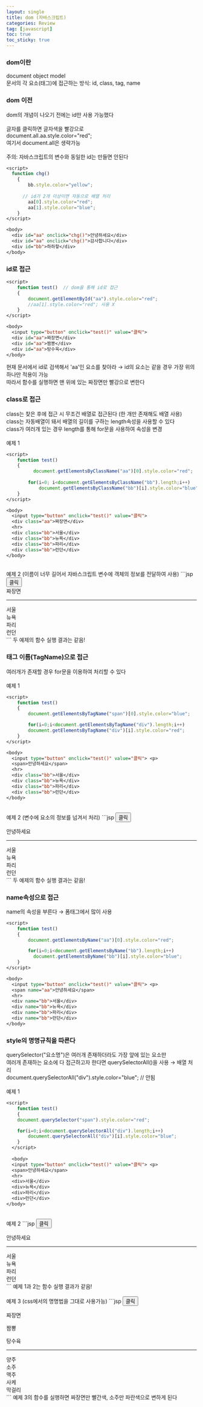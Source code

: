 ```yaml
---
layout: single
title: dom (자바스크립트)
categories: Review
tag: [javascript]
toc: true
toc_sticky: true
---
```


### dom이란
document object model <br/>
문서의 각 요소(태그)에 접근하는 방식: id, class, tag, name

### dom 이전
dom의 개념이 나오기 전에는 id만 사용 가능했다 <br/>
<br/>
글자를 클릭하면 글자색을 빨강으로 <br/>
document.all.aa.style.color="red"; <br/>
여기서 document.all은 생략가능 <br/>
<br/>
주의: 자바스크립트의 변수와 동일한 id는 만들면 안된다 <br/>
```jsp
<script>
  function chg()
    {
    	bb.style.color="yellow";
    	
      // id가 2개 이상이면 자동으로 배열 처리
    	aa[0].style.color="red";
    	aa[1].style.color="blue";
    }
</script>

<body>
  <div id="aa" onclick="chg()">안녕하세요</div>
  <div id="aa" onclick="chg()">감사합니다</div>
  <div id="bb">하하핳</div>
</body>
```

### id로 접근

```jsp
<script>
    function test()  // dom을 통해 id로 접근
    {
    	document.getElementById("aa").style.color="red";
    	//aa[1].style.color="red"; 사용 X
    }
</script>

<body>
  <input type="button" onclick="test()" value="클릭">
  <div id="aa">짜장면</div>
  <div id="aa">짬뽕</div>
  <div id="aa">탕수육</div>
</body>
```
현재 문서에서 id로 검색해서 'aa'인 요소를 찾아라 → id의 요소는 같을 경우 가장 위의 하나만 적용이 가능 <br/>
따라서 함수를 실행하면 맨 위에 있는 짜장면만 빨강으로 변한다

### class로 접근
class는 찾은 후에 접근 시 무조건 배열로 접근된다 (한 개만 존재해도 배열 사용) <br/>
class는 자동배열이 돼서 배열의 길이를 구하는 length속성을 사용할 수 있다 <br/>
class가 여러개 있는 경우 length를 통해 for문을 사용하여 속성을 변경 <br/>
<br/>
예제 1
```jsp
<script>
    function test()
    {
    	  document.getElementsByClassName("aa")[0].style.color="red";
    	
      	for(i=0; i<document.getElementsByClassName("bb").length;i++)
    		document.getElementsByClassName("bb")[i].style.color="blue";
    }
</script>

<body>
  <input type="button" onclick="test()" value="클릭">
  <div class="aa">짜장면</div>
  <hr>
  <div class="bb">서울</div>
  <div class="bb">뉴욕</div>
  <div class="bb">파리</div>
  <div class="bb">런던</div>
</body>
```
<br/>
예제 2 (이름이 너무 길어서 자바스크립트 변수에 객체의 정보를 전달하여 사용)
```jsp
<script>
    function test()
    {
		    var aa=document.getElementsByClassName("aa");
		    var bb=document.getElementsByClassName("bb");
    	
		    aa[0].style.color="red";
    	
    	  for(i=0; i<bb.length;i++)
    		bb[i].style.color="blue";
    }
</script>

<body>
  <input type="button" onclick="test()" value="클릭">
  <div class="aa">짜장면</div>
  <hr>
  <div class="bb">서울</div>
  <div class="bb">뉴욕</div>
  <div class="bb">파리</div>
  <div class="bb">런던</div>
</body>
```
두 예제의 함수 실행 결과는 같음!

### 태그 이름(TagName)으로 접근
여러개가 존재할 경우 for문을 이용하여 처리할 수 있다 <br/>
<br/>
예제 1
```jsp
<script>
    function test()
    {
        document.getElementsByTagName("span")[0].style.color="blue";

        for(i=0;i<document.getElementsByTagName("div").length;i++)
        document.getElementsByTagName("div")[i].style.color="red";
    }
</script>

<body>
  <input type="button" onclick="test()" value="클릭"> <p>
  <span>안녕하세요</span>
  <hr>
  <div class="bb">서울</div>
  <div class="bb">뉴욕</div>
  <div class="bb">파리</div>
  <div class="bb">런던</div>
</body>
```
<br/>
예제 2 (변수에 요소의 정보를 넘겨서 처리)
```jsp
<script>
    function test()
    {
        var span=document.getElementsByTagName("span");
        var div=document.getElementsByTagName("div");

        span[0].style.color="blue";

        for(i=0;i<div.length;i++)
        div[i].style.color="red";
    }
</script>

<body>
  <input type="button" onclick="test()" value="클릭"> <p>
  <span>안녕하세요</span>
  <hr>
  <div class="bb">서울</div>
  <div class="bb">뉴욕</div>
  <div class="bb">파리</div>
  <div class="bb">런던</div>
</body>
```
두 예제의 함수 실행 결과는 같음!

### name속성으로 접근
name의 속성을 부른다 → 폼태그에서 많이 사용
```jsp
<script>
    function test()
    {
        document.getElementsByName("aa")[0].style.color="red";

        for(i=0;i<document.getElementsByName("bb").length;i++)
          document.getElementsByName("bb")[i].style.color="blue";
    }
</script>

<body>
  <input type="button" onclick="test()" value="클릭"> <p>
  <span name="aa">안녕하세요</span>
  <hr>
  <div name="bb">서울</div>
  <div name="bb">뉴욕</div>
  <div name="bb">파리</div>
  <div name="bb">런던</div>
</body>
```

### style의 명명규칙을 따른다
querySelector("요소명")은 여러개 존재하더라도 가장 앞에 있는 요소만 <br/>
여러개 존재하는 요소에 다 접근하고자 한다면 querySelectorAll()을 사용 → 배열 처리 <br/>
document.querySelectorAll("div").style.color="blue";  // 안됨 <br/>
<br/>
예제 1
```jsp
<script>
    function test()
    {
	document.querySelector("span").style.color="red";

	for(i=0;i<document.querySelectorAll("div").length;i++)
		document.querySelectorAll("div")[i].style.color="blue";
    }
  </script>
  
  <body>
  <input type="button" onclick="test()" value="클릭"> <p>
  <span>안녕하세요</span>
  <hr>
  <div>서울</div>
  <div>뉴욕</div>
  <div>파리</div>
  <div>런던</div>
</body>
```
<br/>
예제 2
```jsp
<script>
    function test()
    {
	document.querySelector(".aa").style.color="red";

	for(i=0;i<document.querySelectorAll(".bb").length;i++)
		document.querySelectorAll(".bb")[i].style.color="blue";
    }
  </script>
  
  <body>
  <input type="button" onclick="test()" value="클릭"> <p>
  <span class="aa">안녕하세요</span>
  <hr>
  <div class="bb">서울</div>
  <div class="bb">뉴욕</div>
  <div class="bb">파리</div>
  <div class="bb">런던</div>
</body>
```
예제 1과 2는 함수 실행 결과가 같음! <br/>
<br/>
예제 3 (css에서의 명명법을 그대로 사용가능)
```jsp
<script>
    function test()
    {
	document.querySelector("#aa > .bb").style.color="red";
    	
    	document.querySelector("#main #cc:nth-child(2)").style.color="blue";
    }
  </script>
  
  <body>
  <input type="button" onclick="test()" value="클릭"> <p>
  <div id="aa">
    <span class="bb">짜장면</span> <p>
    <span class="bb">짬뽕</span> <p>
    <span class="bb">탕수육</span> <p>
  </div>
  <hr>
  <div id="main">
	<div id="cc">양주</div>
	<div id="cc">소주</div>
	<div id="cc">맥주</div>
	<div id="cc">사케</div>
	<div id="cc">막걸리</div>
  </div>
</body>
```
예제 3의 함수를 실행하면 짜장면만 빨간색, 소주만 파란색으로 변하게 된다
